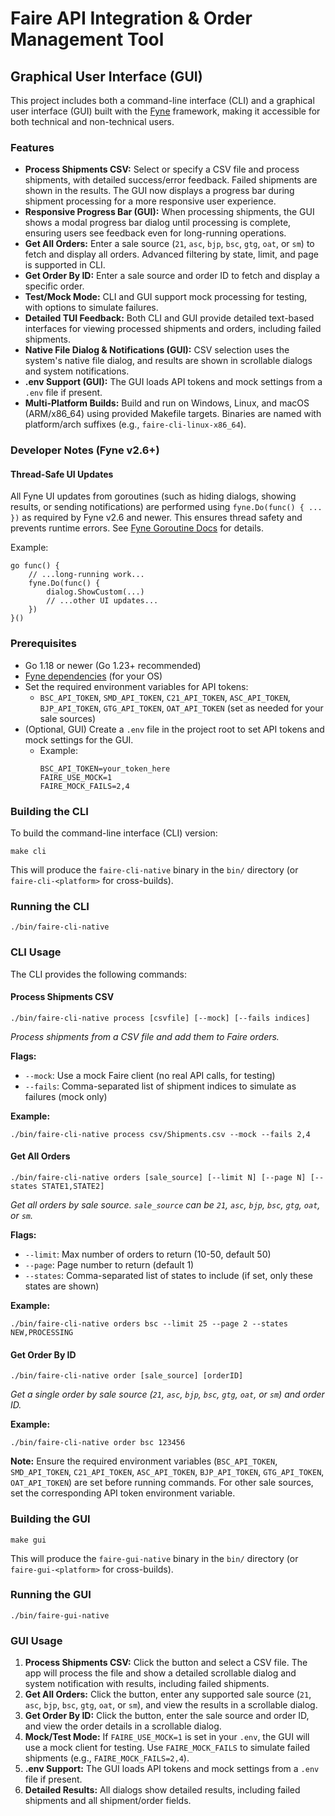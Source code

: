 # Faire API Integration & Order Management Tool

## Graphical User Interface (GUI)

This project includes both a command-line interface (CLI) and a graphical user interface (GUI) built with the [Fyne](https://fyne.io/) framework, making it accessible for both technical and non-technical users.

### Features

- **Process Shipments CSV:** Select or specify a CSV file and process shipments, with detailed success/error feedback. Failed shipments are shown in the results. The GUI now displays a progress bar during shipment processing for a more responsive user experience.
- **Responsive Progress Bar (GUI):** When processing shipments, the GUI shows a modal progress bar dialog until processing is complete, ensuring users see feedback even for long-running operations.
- **Get All Orders:** Enter a sale source (`21`, `asc`, `bjp`, `bsc`, `gtg`, `oat`, or `sm`) to fetch and display all orders. Advanced filtering by state, limit, and page is supported in CLI.
- **Get Order By ID:** Enter a sale source and order ID to fetch and display a specific order.
- **Test/Mock Mode:** CLI and GUI support mock processing for testing, with options to simulate failures.
- **Detailed TUI Feedback:** Both CLI and GUI provide detailed text-based interfaces for viewing processed shipments and orders, including failed shipments.
- **Native File Dialog & Notifications (GUI):** CSV selection uses the system's native file dialog, and results are shown in scrollable dialogs and system notifications.
- **.env Support (GUI):** The GUI loads API tokens and mock settings from a `.env` file if present.
- **Multi-Platform Builds:** Build and run on Windows, Linux, and macOS (ARM/x86_64) using provided Makefile targets. Binaries are named with platform/arch suffixes (e.g., `faire-cli-linux-x86_64`).

### Developer Notes (Fyne v2.6+)

#### Thread-Safe UI Updates

All Fyne UI updates from goroutines (such as hiding dialogs, showing results, or sending notifications) are performed using `fyne.Do(func() { ... })` as required by Fyne v2.6 and newer. This ensures thread safety and prevents runtime errors. See [Fyne Goroutine Docs](https://docs.fyne.io/started/goroutines.html) for details.

Example:

```
go func() {
	// ...long-running work...
	fyne.Do(func() {
		dialog.ShowCustom(...)
		// ...other UI updates...
	})
}()
```

### Prerequisites

- Go 1.18 or newer (Go 1.23+ recommended)
- [Fyne dependencies](https://developer.fyne.io/started/#prerequisites) (for your OS)
- Set the required environment variables for API tokens:
  - `BSC_API_TOKEN`, `SMD_API_TOKEN`, `C21_API_TOKEN`, `ASC_API_TOKEN`, `BJP_API_TOKEN`, `GTG_API_TOKEN`, `OAT_API_TOKEN` (set as needed for your sale sources)
- (Optional, GUI) Create a `.env` file in the project root to set API tokens and mock settings for the GUI.
  - Example:
    ```
    BSC_API_TOKEN=your_token_here
    FAIRE_USE_MOCK=1
    FAIRE_MOCK_FAILS=2,4
    ```

### Building the CLI

To build the command-line interface (CLI) version:

```
make cli
```

This will produce the `faire-cli-native` binary in the `bin/` directory (or `faire-cli-<platform>` for cross-builds).

### Running the CLI

```
./bin/faire-cli-native
```

### CLI Usage

The CLI provides the following commands:

#### Process Shipments CSV

```
./bin/faire-cli-native process [csvfile] [--mock] [--fails indices]
```

_Process shipments from a CSV file and add them to Faire orders._

**Flags:**

- `--mock`: Use a mock Faire client (no real API calls, for testing)
- `--fails`: Comma-separated list of shipment indices to simulate as failures (mock only)

**Example:**

```
./bin/faire-cli-native process csv/Shipments.csv --mock --fails 2,4
```

#### Get All Orders

```
./bin/faire-cli-native orders [sale_source] [--limit N] [--page N] [--states STATE1,STATE2]
```

_Get all orders by sale source. `sale_source` can be `21`, `asc`, `bjp`, `bsc`, `gtg`, `oat`, or `sm`._

**Flags:**

- `--limit`: Max number of orders to return (10-50, default 50)
- `--page`: Page number to return (default 1)
- `--states`: Comma-separated list of states to include (if set, only these states are shown)

**Example:**

```
./bin/faire-cli-native orders bsc --limit 25 --page 2 --states NEW,PROCESSING
```

#### Get Order By ID

```
./bin/faire-cli-native order [sale_source] [orderID]
```

_Get a single order by sale source (`21`, `asc`, `bjp`, `bsc`, `gtg`, `oat`, or `sm`) and order ID._

**Example:**

```
./bin/faire-cli-native order bsc 123456
```

**Note:** Ensure the required environment variables (`BSC_API_TOKEN`, `SMD_API_TOKEN`, `C21_API_TOKEN`, `ASC_API_TOKEN`, `BJP_API_TOKEN`, `GTG_API_TOKEN`, `OAT_API_TOKEN`) are set before running commands. For other sale sources, set the corresponding API token environment variable.

### Building the GUI

```
make gui
```

This will produce the `faire-gui-native` binary in the `bin/` directory (or `faire-gui-<platform>` for cross-builds).

### Running the GUI

```
./bin/faire-gui-native
```

### GUI Usage

1. **Process Shipments CSV:** Click the button and select a CSV file. The app will process the file and show a detailed scrollable dialog and system notification with results, including failed shipments.
2. **Get All Orders:** Click the button, enter any supported sale source (`21`, `asc`, `bjp`, `bsc`, `gtg`, `oat`, or `sm`), and view the results in a scrollable dialog.
3. **Get Order By ID:** Click the button, enter the sale source and order ID, and view the order details in a scrollable dialog.
4. **Mock/Test Mode:** If `FAIRE_USE_MOCK=1` is set in your `.env`, the GUI will use a mock client for testing. Use `FAIRE_MOCK_FAILS` to simulate failed shipments (e.g., `FAIRE_MOCK_FAILS=2,4`).
5. **.env Support:** The GUI loads API tokens and mock settings from a `.env` file if present.
6. **Detailed Results:** All dialogs show detailed results, including failed shipments and all shipment/order fields.
